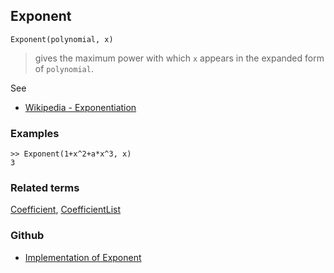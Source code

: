 ## Exponent

```
Exponent(polynomial, x)
```

> gives the maximum power with which `x` appears in the expanded form of `polynomial`.
 

See
* [Wikipedia - Exponentiation](https://en.wikipedia.org/wiki/Exponentiation)
 
### Examples

```
>> Exponent(1+x^2+a*x^3, x)
3
```


### Related terms

[Coefficient](Coefficient.md), [CoefficientList](CoefficientList.md) 

### Github

* [Implementation of Exponent](https://github.com/axkr/symja_android_library/blob/master/symja_android_library/matheclipse-core/src/main/java/org/matheclipse/core/builtin/PolynomialFunctions.java#L865) 
